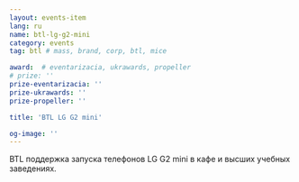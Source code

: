 ```yaml
---
layout: events-item
lang: ru
name: btl-lg-g2-mini
category: events
tag: btl # mass, brand, corp, btl, mice

award:  # eventarizacia, ukrawards, propeller
# prize: ''
prize-eventarizacia: ''
prize-ukrawards: ''
prize-propeller: ''

title: 'BTL LG G2 mini'

og-image: ''
---
```


BTL поддержка запуска телефонов LG G2 mini в кафе и высших учебных заведениях.
